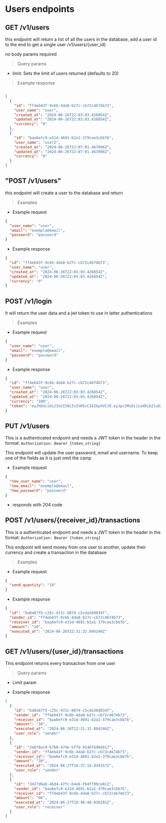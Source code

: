 # Users endpoints

## GET /v1/users

this endpoint will return a list of all the users in the database, add a user id to the end to get a single user /v1/users/{user_id}

no body params required

> Query params

- limit: Sets the limit of users returned (defaults to 20)

> Example response

```json

[
  {
    "id": "ff4eb43f-9c6b-4da8-b27c-cb72c4674b73",
    "user_name": "user",
    "created_at": "2024-06-26T22:03:03.426854Z",
    "updated_at": "2024-06-26T22:03:03.426854Z",
    "currency": "0"
  },
  {
    "id": "baa6efc9-e31d-4691-b2a1-379cae3cbb7b",
    "user_name": "user2",
    "created_at": "2024-06-26T22:07:01.467096Z",
    "updated_at": "2024-06-26T22:07:01.467096Z",
    "currency": "0"
  }
]

```

## "POST /v1/users"

this endpoint will create a user to the database and return

> Examples

- Example request

```json
{
  "user_name": "user",
  "email": "exemple@email",
  "password": "password"
}
```

- Example response

```json
{
  "id": "ff4eb43f-9c6b-4da8-b27c-cb72c4674b73",
  "user_name": "user",
  "created_at": "2024-06-26T22:03:03.426854Z",
  "updated_at": "2024-06-26T22:03:03.426854Z",
  "currency": "0"
}
```

## POST /v1/login

It will return the user data and a jwt token to use in latter authentications

> Examples

- Example request

```json
{
  "user_name": "user",
  "email": "exemple@email",
  "password": "password"
}
```

- Example response

```json
{
  "id": "ff4eb43f-9c6b-4da8-b27c-cb72c4674b73",
  "user_name": "user",
  "created_at": "2024-06-26T22:03:03.426854Z",
  "updated_at": "2024-06-26T22:03:03.426854Z",
  "currency": "100",
  "token": "eyJhbGciOiJIUzI1NiIsInR5cCI6IkpXVCJ9.eyJpc3MiOiJiaXRjb2luX2FwaSIsInN1YiI6ImZmNGViNDNmLTljNmItNGRhOC1iMjdjLWNiNzJjNDY3NGI3MyIsImV4cCI6MTcxOTQ2ODg0OSwiaWF0IjoxNzE5NDQwMDQ5fQ.2Dbdk30ijIk7KA0Vz2v4bd0J1l2rN5SATcfKz2u5TvI"
}
```

## PUT /v1/users

This is a authenticated endpoint and needs a JWT token in the header in the format: `Authorization: Bearer {token_string}`

This endpoint will update the user password, email and username. To keep one of the fields as it is just omit the camp

- Example request

```json
{
  "new_user_name": "user",
  "new_email": "exemple@email",
  "new_password": "password"
}
```

- responds with 204 code

## POST /v1/users/{receiver_id}/transactions

This is a authenticated endpoint and needs a JWT token in the header in the format: `Authorization: Bearer {token_string}`

This endpoint will send money from one user to another, update their currency and create a transaction in the database

> Examples

- Example request

```json
{
  "send_quantity": "10"
}
```

- Example response

```json
{
  "id": "ba0a67f5-c25c-472c-8874-c5cda38d034f",
  "sender_id": "ff4eb43f-9c6b-4da8-b27c-cb72c4674b73",
  "receiver_id": "baa6efc9-e31d-4691-b2a1-379cae3cbb7b",
  "amount": "10",
  "executed_at": "2024-06-26T22:31:32.094246Z"
}
```

## GET /v1/users/{user_id}/transactions

This endpoint returns every transaction from one user

> Query params

- Limit param

- Example response

```json
[
  {
    "id": "ba0a67f5-c25c-472c-8874-c5cda38d034f",
    "sender_id": "ff4eb43f-9c6b-4da8-b27c-cb72c4674b73",
    "receiver_id": "baa6efc9-e31d-4691-b2a1-379cae3cbb7b",
    "amount": "10",
    "executed_at": "2024-06-26T22:31:32.094246Z",
    "user_role": "sender"
  },
  {
    "id": "2e878ac9-b7b8-479e-bffd-9146f690d417",
    "sender_id": "ff4eb43f-9c6b-4da8-b27c-cb72c4674b73",
    "receiver_id": "baa6efc9-e31d-4691-b2a1-379cae3cbb7b",
    "amount": "20",
    "executed_at": "2024-06-27T16:37:14.034157Z",
    "user_role": "sender"
  },
  {
    "id": "3437d6a6-46d4-47fc-b4e8-f64ff09ce0c2",
    "sender_id": "baa6efc9-e31d-4691-b2a1-379cae3cbb7b",
    "receiver_id": "ff4eb43f-9c6b-4da8-b27c-cb72c4674b73",
    "amount": "66",
    "executed_at": "2024-06-27T16:40:49.036291Z",
    "user_role": "receiver"
  }
]
```
